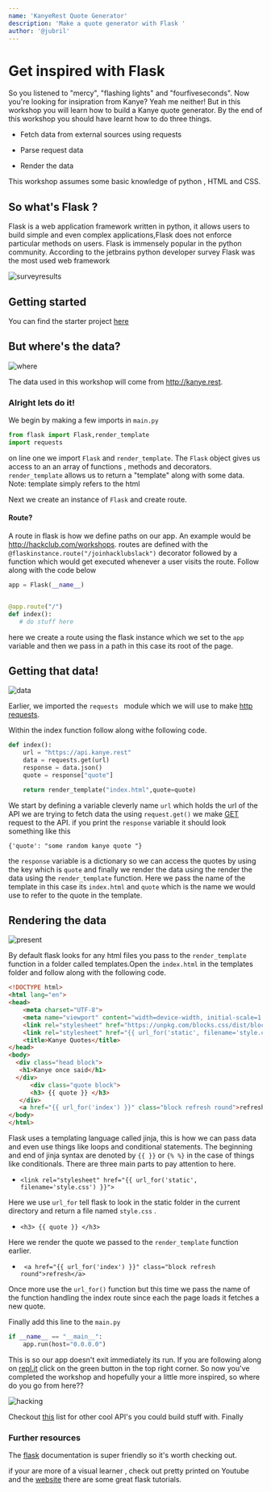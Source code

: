 ```yaml
---
name: 'KanyeRest Quote Generator'
description: 'Make a quote generator with Flask '
author: '@jubril'
---
```





# Get inspired with Flask 

So you listened to "mercy", "flashing lights" and "fourfiveseconds". Now you're looking for insipration from Kanye? Yeah me neither! But in this workshop you will learn how to build a Kanye quote generator. By the end of this workshop you should have learnt how to do three things. 

- Fetch data from external sources using requests 

- Parse request data 

- Render the data 


This workshop assumes some basic knowledge of python , HTML and CSS.


## So what's Flask ? 
Flask is a web application framework written in python, it allows users to build simple and even complex applications,Flask does not enforce particular methods on users. Flask is immensely popular in the python community. According to the jetbrains python developer survey 
Flask was the most used web framework

![surveyresults](https://cloud-j79fh1cen.vercel.app/0image.png)



## Getting started 

You can find the starter project [here](https://repl.it/@JubrilOyetunji/kanyerest)



## But where's the data?

![where](https://cloud-c2egtgknk.vercel.app/0where.gif)



The data used in this workshop will come from http://kanye.rest. 



### Alright lets do it! 

We begin by making a few imports in  `main.py`

``` python 
from flask import Flask,render_template
import requests

```

on line one we import `Flask` and `render_template`. The `Flask` object gives us access to an an array of functions , methods and decorators. `render_template` allows us to return a "template" along with some data.
Note: template simply refers to the html 

Next we create an instance of  `Flask` and create route. 



#### Route? 

A route in flask is how we define paths on our app. An example would be http://hackclub.com/workshops. 
routes are defined with the `@flaskinstance.route("/joinhacklubslack")` decorator followed by a function  which would get executed whenever a user visits the route. Follow along with the code below 


```python 
app = Flask(__name__)


@app.route("/")
def index():
   # do stuff here 
``` 

here we create a route using the flask instance which we set to the `app` variable and then we pass in a path in this case its root of the page. 



## Getting that data!

![data](https://cloud-qlxdganfz.vercel.app/0image.png)


Earlier,  we imported  the `requests ` module which we will use to make [http requests](https://developer.mozilla.org/en-US/docs/Web/HTTP/Messages).

Within the index function follow along withe following code. 

``` python 
def index():
    url = "https://api.kanye.rest"
    data = requests.get(url)
    response = data.json()
    quote = response["quote"]

    return render_template("index.html",quote=quote)   
```

We start by defining a variable cleverly name `url` which holds the url of the API we are trying to fetch data the using `request.get()` we make [GET](https://developer.mozilla.org/en-US/docs/Web/HTTP/Methods/GET) request to the API. if you print the `response` variable it should look something like this 

`{'quote': "some random kanye quote "}`

the `response` variable is a dictionary so we can access the quotes by using the key which is `quote`
and finally we render the data using the render the data using the `render_template` function. Here we pass the name of the template in this case its `index.html` and `quote` which is the name we would use to refer to the quote in the template. 



## Rendering the data 

![present](https://cloud-8ec0u6szu.vercel.app/0garfield.gif)

By default flask looks for any html files you pass to the `render_template ` function in a folder called templates.Open the `index.html` in the templates folder and follow along with the following code.


``` html 
<!DOCTYPE html>
<html lang="en">
<head>
    <meta charset="UTF-8">
    <meta name="viewport" content="width=device-width, initial-scale=1.0">
    <link rel="stylesheet" href="https://unpkg.com/blocks.css/dist/blocks.min.css" />
    <link rel="stylesheet" href="{{ url_for('static', filename='style.css') }}">
    <title>Kanye Quotes</title>
</head>
<body>
  <div class="head block">
   <h1>Kanye once said</h1> 
  </div>
      <div class="quote block">
      <h3> {{ quote }} </h3>
   </div>
   <a href="{{ url_for('index') }}" class="block refresh round">refresh</a>
</body>
</html>
```

Flask uses a templating language called jinja, this is how we can pass data and even use things like loops and conditional statements. The beginning and end of jinja syntax are denoted by `{{ }}` or `{% %}` in the case of things like conditionals. There are three main parts to pay attention to here.

- `<link rel="stylesheet" href="{{ url_for('static', filename='style.css') }}">`

Here we use `url_for` tell flask to look in the static folder in the current directory and return a file named `style.css` .



- `<h3> {{ quote }} </h3>`  

Here we render the quote we passed to the `render_template` function earlier.


- ` <a href="{{ url_for('index') }}" class="block refresh round">refresh</a>`

Once more use the `url_for()` function but this time we pass the name of the function handling the index route since each the page loads it fetches a new quote. 


Finally add this line to the `main.py` 

``` python 
if __name__ == "__main__":
    app.run(host="0.0.0.0")
```

This is so our app doesn't exit immediately its run. If you are following along on [repl.it](https://repl.it) click on the green button in the top right corner. So now you've completed the workshop and hopefully your a little more inspired, so where do you go from here?? 


![hacking]()


Checkout [this](https://apilist.fun) list for other cool API's you could build stuff with. Finally 


### Further resources 

The [flask](https://flask.palletsprojects.com/en/1.1.x/ ) documentation is super friendly so it's worth checking out.


if your are more of a visual learner , check out pretty printed on Youtube and the [website](https://prettyprinted.com) there are some great flask tutorials.


















